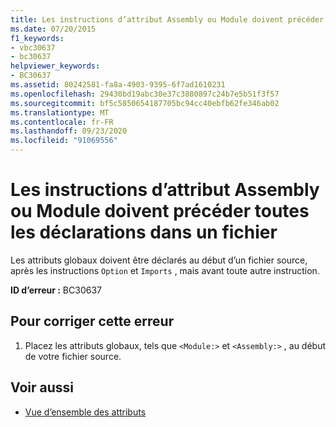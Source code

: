 ```yaml
---
title: Les instructions d’attribut Assembly ou Module doivent précéder toutes les déclarations dans un fichier
ms.date: 07/20/2015
f1_keywords:
- vbc30637
- bc30637
helpviewer_keywords:
- BC30637
ms.assetid: 80242581-fa8a-4903-9395-6f7ad1610231
ms.openlocfilehash: 29430bd19abc30e37c3880897c24b7e5b51f3f57
ms.sourcegitcommit: bf5c5850654187705bc94cc40ebfb62fe346ab02
ms.translationtype: MT
ms.contentlocale: fr-FR
ms.lasthandoff: 09/23/2020
ms.locfileid: "91069556"
---
```

# <a name="assembly-or-module-attribute-statements-must-precede-any-declarations-in-a-file"></a>Les instructions d’attribut Assembly ou Module doivent précéder toutes les déclarations dans un fichier

Les attributs globaux doivent être déclarés au début d’un fichier source, après les instructions `Option` et `Imports` , mais avant toute autre instruction.  
  
 **ID d’erreur :** BC30637  
  
## <a name="to-correct-this-error"></a>Pour corriger cette erreur  
  
1. Placez les attributs globaux, tels que `<Module:>` et `<Assembly:>` , au début de votre fichier source.  
  
## <a name="see-also"></a>Voir aussi

- [Vue d’ensemble des attributs](../programming-guide/concepts/attributes/index.md)
